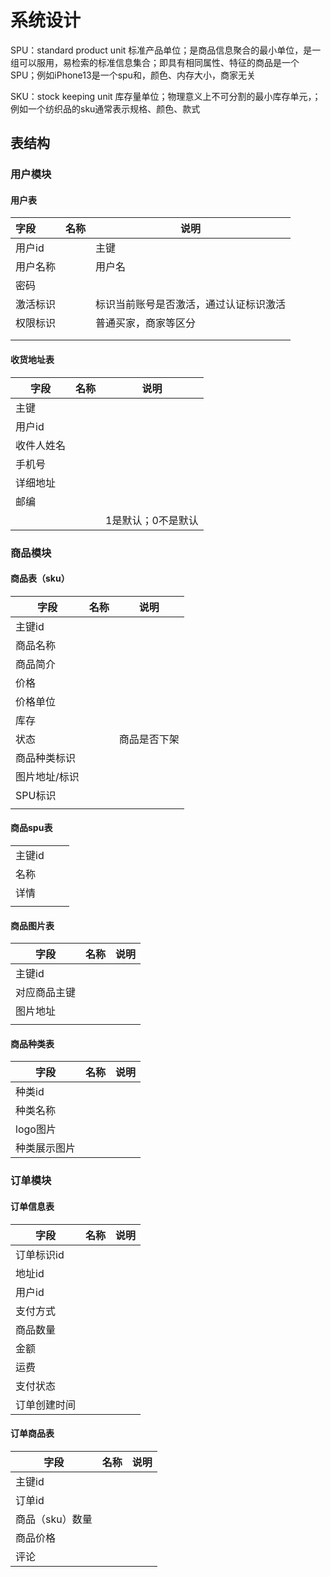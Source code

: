 # 系统设计

SPU：standard product unit 标准产品单位；是商品信息聚合的最小单位，是一组可以服用，易检索的标准信息集合；即具有相同属性、特征的商品是一个SPU；例如iPhone13是一个spu和，颜色、内存大小，商家无关

SKU：stock keeping unit 库存量单位；物理意义上不可分割的最小库存单元，；例如一个纺织品的sku通常表示规格、颜色、款式

## 表结构

### 用户模块

#### 用户表


| 字段     | 名称 | 说明                                   |
| :--------- | ------ | ---------------------------------------- |
| 用户id   |      | 主键                                   |
| 用户名称 |      | 用户名                                 |
| 密码     |      |                                        |
| 激活标识 |      | 标识当前账号是否激活，通过认证标识激活 |
| 权限标识 |      | 普通买家，商家等区分                   |
|          |      |                                        |
|          |      |                                        |

#### 收货地址表


| 字段       | 名称 | 说明               |
| ------------ | ------ | -------------------- |
| 主键       |      |                    |
| 用户id     |      |                    |
| 收件人姓名 |      |                    |
| 手机号     |      |                    |
| 详细地址   |      |                    |
| 邮编       |      |                    |
|            |      | 1是默认；0不是默认 |

### 商品模块

#### 商品表（sku）


| 字段          | 名称 | 说明         |
| --------------- | ------ | -------------- |
| 主键id        |      |              |
| 商品名称      |      |              |
| 商品简介      |      |              |
| 价格          |      |              |
| 价格单位      |      |              |
| 库存          |      |              |
| 状态          |      | 商品是否下架 |
| 商品种类标识  |      |              |
| 图片地址/标识 |      |              |
| SPU标识       |      |              |
|               |      |              |

#### 商品spu表


|        |  |  |
| -------- | -- | -- |
| 主键id |  |  |
| 名称   |  |  |
| 详情   |  |  |
|        |  |  |

#### 商品图片表


| 字段         | 名称 | 说明 |
| -------------- | ------ | ------ |
| 主键id       |      |      |
| 对应商品主键 |      |      |
| 图片地址     |      |      |
|              |      |      |

#### 商品种类表


| 字段         | 名称 | 说明 |
| -------------- | ------ | ------ |
| 种类id       |      |      |
| 种类名称     |      |      |
| logo图片     |      |      |
| 种类展示图片 |      |      |

### 订单模块

#### 订单信息表


| 字段         | 名称 | 说明 |
| -------------- | ------ | ------ |
| 订单标识id   |      |      |
| 地址id       |      |      |
| 用户id       |      |      |
| 支付方式     |      |      |
| 商品数量     |      |      |
| 金额         |      |      |
| 运费         |      |      |
| 支付状态     |      |      |
| 订单创建时间 |      |      |

#### 订单商品表


| 字段            | 名称 | 说明 |
| ----------------- | ------ | ------ |
| 主键id          |      |      |
| 订单id          |      |      |
| 商品（sku）数量 |      |      |
| 商品价格        |      |      |
| 评论            |      |      |
